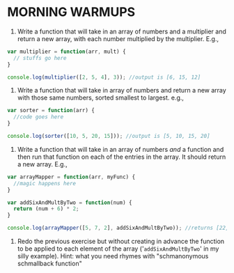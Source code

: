 # MORNING WARMUPS

1. Write a function that will take in an array of numbers and a multiplier and return a new array, with each number multiplied by the multiplier. E.g.,
```js
var multiplier = function(arr, mult) {
  // stuffs go here
}

console.log(multiplier([2, 5, 4], 3)); //output is [6, 15, 12]

```
1. Write a function that will take in array of numbers and return a new array with those same numbers, sorted smallest to largest. e.g.,
```js
var sorter = function(arr) {
  //code goes here
}

console.log(sorter([10, 5, 20, 15])); //output is [5, 10, 15, 20]

```
1. Write a function that will take in an array of numbers *and* a function and then run that function on each of the entries in the array. It should return a new array. E.g.,
```js
var arrayMapper = function(arr, myFunc) {
  //magic happens here
}

var addSixAndMultByTwo = function(num) {
  return (num + 6) * 2;
}

console.log(arrayMapper([5, 7, 2], addSixAndMultByTwo)); //returns [22, 26, 16]
```
1. Redo the previous exercise but without creating in advance the function to be applied to each element of the array ('`addSixAndMultByTwo`' in my silly example). Hint: what you need rhymes with "schmanonymous schmallback function"
